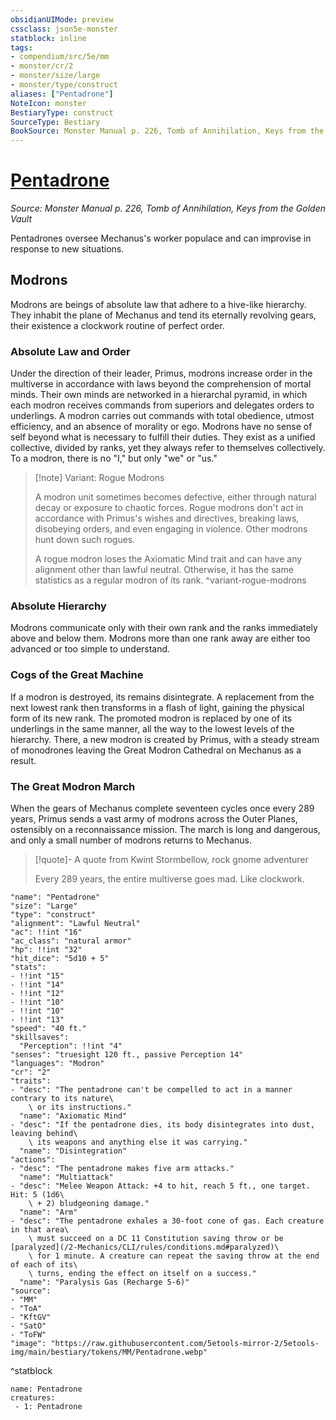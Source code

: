 ```yaml
---
obsidianUIMode: preview
cssclass: json5e-monster
statblock: inline
tags:
- compendium/src/5e/mm
- monster/cr/2
- monster/size/large
- monster/type/construct
aliases: ["Pentadrone"]
NoteIcon: monster
BestiaryType: construct
SourceType: Bestiary
BookSource: Monster Manual p. 226, Tomb of Annihilation, Keys from the Golden Vault
---
```

# [Pentadrone](2-Mechanics\CLI\bestiary\construct/pentadrone.md)
*Source: Monster Manual p. 226, Tomb of Annihilation, Keys from the Golden Vault*  

Pentadrones oversee Mechanus's worker populace and can improvise in response to new situations.

## Modrons

Modrons are beings of absolute law that adhere to a hive-like hierarchy. They inhabit the plane of Mechanus and tend its eternally revolving gears, their existence a clockwork routine of perfect order.

### Absolute Law and Order

Under the direction of their leader, Primus, modrons increase order in the multiverse in accordance with laws beyond the comprehension of mortal minds. Their own minds are networked in a hierarchal pyramid, in which each modron receives commands from superiors and delegates orders to underlings. A modron carries out commands with total obedience, utmost efficiency, and an absence of morality or ego. Modrons have no sense of self beyond what is necessary to fulfill their duties. They exist as a unified collective, divided by ranks, yet they always refer to themselves collectively. To a modron, there is no "I," but only "we" or "us."

> [!note] Variant: Rogue Modrons
> 
> A modron unit sometimes becomes defective, either through natural decay or exposure to chaotic forces. Rogue modrons don't act in accordance with Primus's wishes and directives, breaking laws, disobeying orders, and even engaging in violence. Other modrons hunt down such rogues.
> 
> A rogue modron loses the Axiomatic Mind trait and can have any alignment other than lawful neutral. Otherwise, it has the same statistics as a regular modron of its rank.
^variant-rogue-modrons

### Absolute Hierarchy

Modrons communicate only with their own rank and the ranks immediately above and below them. Modrons more than one rank away are either too advanced or too simple to understand.

### Cogs of the Great Machine

If a modron is destroyed, its remains disintegrate. A replacement from the next lowest rank then transforms in a flash of light, gaining the physical form of its new rank. The promoted modron is replaced by one of its underlings in the same manner, all the way to the lowest levels of the hierarchy. There, a new modron is created by Primus, with a steady stream of monodrones leaving the Great Modron Cathedral on Mechanus as a result.

### The Great Modron March

When the gears of Mechanus complete seventeen cycles once every 289 years, Primus sends a vast army of modrons across the Outer Planes, ostensibly on a reconnaissance mission. The march is long and dangerous, and only a small number of modrons returns to Mechanus.

> [!quote]- A quote from Kwint Stormbellow, rock gnome adventurer  
> 
> Every 289 years, the entire multiverse goes mad. Like clockwork.


```statblock
"name": "Pentadrone"
"size": "Large"
"type": "construct"
"alignment": "Lawful Neutral"
"ac": !!int "16"
"ac_class": "natural armor"
"hp": !!int "32"
"hit_dice": "5d10 + 5"
"stats":
- !!int "15"
- !!int "14"
- !!int "12"
- !!int "10"
- !!int "10"
- !!int "13"
"speed": "40 ft."
"skillsaves":
  "Perception": !!int "4"
"senses": "truesight 120 ft., passive Perception 14"
"languages": "Modron"
"cr": "2"
"traits":
- "desc": "The pentadrone can't be compelled to act in a manner contrary to its nature\
    \ or its instructions."
  "name": "Axiomatic Mind"
- "desc": "If the pentadrone dies, its body disintegrates into dust, leaving behind\
    \ its weapons and anything else it was carrying."
  "name": "Disintegration"
"actions":
- "desc": "The pentadrone makes five arm attacks."
  "name": "Multiattack"
- "desc": "Melee Weapon Attack: +4 to hit, reach 5 ft., one target. Hit: 5 (1d6\
    \ + 2) bludgeoning damage."
  "name": "Arm"
- "desc": "The pentadrone exhales a 30-foot cone of gas. Each creature in that area\
    \ must succeed on a DC 11 Constitution saving throw or be [paralyzed](/2-Mechanics/CLI/rules/conditions.md#paralyzed)\
    \ for 1 minute. A creature can repeat the saving throw at the end of each of its\
    \ turns, ending the effect on itself on a success."
  "name": "Paralysis Gas (Recharge 5-6)"
"source":
- "MM"
- "ToA"
- "KftGV"
- "SatO"
- "ToFW"
"image": "https://raw.githubusercontent.com/5etools-mirror-2/5etools-img/main/bestiary/tokens/MM/Pentadrone.webp"
```
^statblock

```encounter-table
name: Pentadrone
creatures:
 - 1: Pentadrone
```